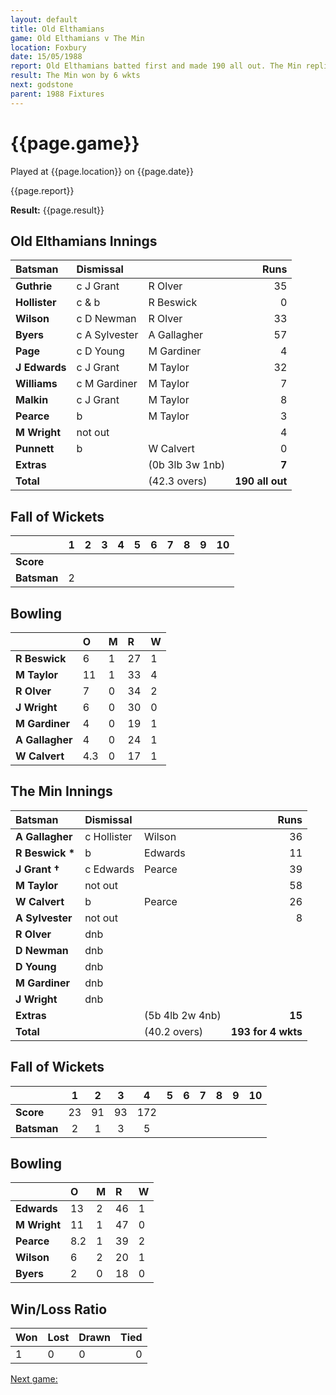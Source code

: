 ```yaml
---
layout: default
title: Old Elthamians
game: Old Elthamians v The Min
location: Foxbury
date: 15/05/1988
report: Old Elthamians batted first and made 190 all out. The Min replied with 193 for 4 wkts
result: The Min won by 6 wkts
next: godstone
parent: 1988 Fixtures
---
```


# {{page.game}}

Played at {{page.location}} on {{page.date}}

{{page.report}}

**Result:** {{page.result}}

## Old Elthamians Innings

| Batsman | Dismissal |  | Runs |
|:---|:---|---|---:|
| **Guthrie** | c J Grant | R Olver | 35 | 
| **Hollister** | c & b | R Beswick | 0 | 
| **Wilson** | c D Newman | R Olver | 33 | 
| **Byers** | c A Sylvester | A Gallagher | 57 | 
| **Page** | c D Young | M Gardiner | 4 | 
| **J Edwards** | c J Grant | M Taylor | 32 |
| **Williams** | c M Gardiner | M Taylor | 7 | 
| **Malkin** | c J Grant | M Taylor | 8 |
| **Pearce** | b | M Taylor | 3 | 
| **M Wright** | not out |  | 4 | 
| **Punnett** | b | W Calvert | 0 |
| **Extras** | | (0b 3lb 3w 1nb) | **7** | 
| **Total** | | (42.3 overs) | **190 all out** | 

## Fall of Wickets

| | 1 | 2 | 3 | 4 | 5 | 6 | 7 | 8 | 9 | 10 |
|---|:---:|:---:|:---:|:---:|:---:|:---:|:---:|:---:|:---:|:---:|
| **Score** |  |  |  |  |  |  |  |  |  |  |
| **Batsman** | 2 |  |  |  |  |  |  |  |  |  |

## Bowling

| | O | M | R | W |
|---|:---|:---|:---|:---|
| **R Beswick** | 6 | 1 | 27 | 1 | 
| **M Taylor** | 11 | 1 | 33 | 4 | 
| **R Olver** | 7 | 0 | 34 | 2 | 
| **J Wright** | 6 | 0 | 30 | 0 | 
| **M Gardiner** | 4 | 0 | 19 | 1 |
| **A Gallagher** | 4 | 0 | 24 | 1 |
| **W Calvert** | 4.3 | 0 | 17 | 1 |

## The Min Innings

| Batsman | Dismissal |  | Runs |
|:---|:---|---|---:|
| **A Gallagher** | c Hollister | Wilson | 36 |
| **R Beswick &#42;** | b | Edwards | 11 |  
| **J Grant &#8224;** | c Edwards | Pearce | 39 | 
| **M Taylor** | not out |  | 58 | 
| **W Calvert** | b  | Pearce | 26 | 
| **A Sylvester** | not out |  | 8 | 
| **R Olver** | dnb |  |  | 
| **D Newman** | dnb |  |  | 
| **D Young** | dnb |  |  | 
| **M Gardiner** | dnb |  |  |
| **J Wright** | dnb |  |  | 
| **Extras** | | (5b 4lb 2w 4nb) | **15** | 
| **Total** | | (40.2 overs) | **193 for 4 wkts** | 

## Fall of Wickets

| | 1 | 2 | 3 | 4 | 5 | 6 | 7 | 8 | 9 | 10 |
|---|:---:|:---:|:---:|:---:|:---:|:---:|:---:|:---:|:---:|:---:|
| **Score** | 23 | 91 | 93 | 172 |  |  |  |  |  |  | 
| **Batsman** | 2 | 1 | 3 | 5 |  |  |  |  |  |  | 

## Bowling

| | O | M | R | W |
|---|:---|:---|:---|:---|
| **Edwards** | 13 | 2 | 46 | 1 | 
| **M Wright** | 11 | 1 | 47 | 0 | 
| **Pearce** | 8.2 | 1 | 39 | 2 | 
| **Wilson** | 6 | 2 | 20 | 1 | 
| **Byers** | 2 | 0 | 18 | 0 | 

## Win/Loss Ratio

| Won | Lost | Drawn | Tied |
|:---|:---|:---|---:|
| 1 | 0 | 0 | 0 |

[Next game:]({{page.next}})